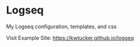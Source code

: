 # Logseq

My Logseq configuration, templates, and css

Visit Example Site: https://kwtucker.github.io/logseq

